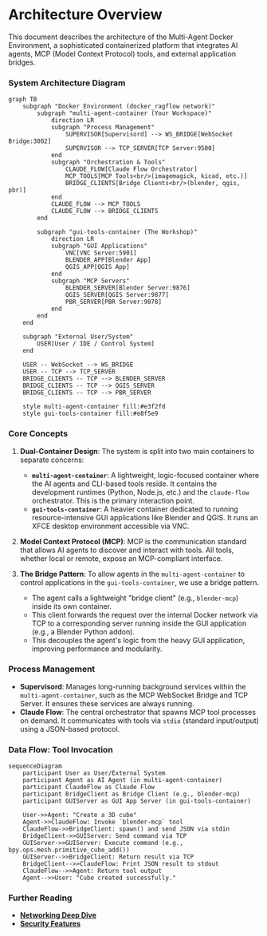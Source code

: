 # Architecture Overview

This document describes the architecture of the Multi-Agent Docker Environment, a sophisticated containerized platform that integrates AI agents, MCP (Model Context Protocol) tools, and external application bridges.

### System Architecture Diagram

```mermaid
graph TB
    subgraph "Docker Environment (docker_ragflow network)"
        subgraph "multi-agent-container (Your Workspace)"
            direction LR
            subgraph "Process Management"
                SUPERVISOR[Supervisord] --> WS_BRIDGE[WebSocket Bridge:3002]
                SUPERVISOR --> TCP_SERVER[TCP Server:9500]
            end
            subgraph "Orchestration & Tools"
                CLAUDE_FLOW[Claude Flow Orchestrator]
                MCP_TOOLS[MCP Tools<br/>(imagemagick, kicad, etc.)]
                BRIDGE_CLIENTS[Bridge Clients<br/>(blender, qgis, pbr)]
            end
            CLAUDE_FLOW --> MCP_TOOLS
            CLAUDE_FLOW --> BRIDGE_CLIENTS
        end

        subgraph "gui-tools-container (The Workshop)"
            direction LR
            subgraph "GUI Applications"
                VNC[VNC Server:5901]
                BLENDER_APP[Blender App]
                QGIS_APP[QGIS App]
            end
            subgraph "MCP Servers"
                BLENDER_SERVER[Blender Server:9876]
                QGIS_SERVER[QGIS Server:9877]
                PBR_SERVER[PBR Server:9878]
            end
        end
    end

    subgraph "External User/System"
        USER[User / IDE / Control System]
    end

    USER -- WebSocket --> WS_BRIDGE
    USER -- TCP --> TCP_SERVER
    BRIDGE_CLIENTS -- TCP --> BLENDER_SERVER
    BRIDGE_CLIENTS -- TCP --> QGIS_SERVER
    BRIDGE_CLIENTS -- TCP --> PBR_SERVER

    style multi-agent-container fill:#e3f2fd
    style gui-tools-container fill:#e8f5e9
```

### Core Concepts

1.  **Dual-Container Design**: The system is split into two main containers to separate concerns:
    *   **`multi-agent-container`**: A lightweight, logic-focused container where the AI agents and CLI-based tools reside. It contains the development runtimes (Python, Node.js, etc.) and the `claude-flow` orchestrator. This is the primary interaction point.
    *   **`gui-tools-container`**: A heavier container dedicated to running resource-intensive GUI applications like Blender and QGIS. It runs an XFCE desktop environment accessible via VNC.

2.  **Model Context Protocol (MCP)**: MCP is the communication standard that allows AI agents to discover and interact with tools. All tools, whether local or remote, expose an MCP-compliant interface.

3.  **The Bridge Pattern**: To allow agents in the `multi-agent-container` to control applications in the `gui-tools-container`, we use a bridge pattern.
    *   The agent calls a lightweight "bridge client" (e.g., `blender-mcp`) inside its own container.
    *   This client forwards the request over the internal Docker network via TCP to a corresponding server running inside the GUI application (e.g., a Blender Python addon).
    *   This decouples the agent's logic from the heavy GUI application, improving performance and modularity.

### Process Management

-   **Supervisord**: Manages long-running background services within the `multi-agent-container`, such as the MCP WebSocket Bridge and TCP Server. It ensures these services are always running.
-   **Claude Flow**: The central orchestrator that spawns MCP tool processes on demand. It communicates with tools via `stdio` (standard input/output) using a JSON-based protocol.

### Data Flow: Tool Invocation

```mermaid
sequenceDiagram
    participant User as User/External System
    participant Agent as AI Agent (in multi-agent-container)
    participant ClaudeFlow as Claude Flow
    participant BridgeClient as Bridge Client (e.g., blender-mcp)
    participant GUIServer as GUI App Server (in gui-tools-container)

    User->>Agent: "Create a 3D cube"
    Agent->>ClaudeFlow: Invoke `blender-mcp` tool
    ClaudeFlow->>BridgeClient: spawn() and send JSON via stdin
    BridgeClient->>GUIServer: Send command via TCP
    GUIServer->>GUIServer: Execute command (e.g., bpy.ops.mesh.primitive_cube_add())
    GUIServer-->>BridgeClient: Return result via TCP
    BridgeClient-->>ClaudeFlow: Print JSON result to stdout
    ClaudeFlow-->>Agent: Return tool output
    Agent-->>User: "Cube created successfully."
```

### Further Reading

- **[Networking Deep Dive](./02-networking.md)**
- **[Security Features](./03-security.md)**